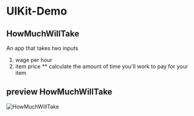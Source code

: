 # UIKit-Demo
 
## HowMuchWillTake
An app that takes two inputs
1. wage per hour
2. item price
** calculate the amount of time you'll work to pay for your item
## preview HowMuchWillTake
![HowMuchWillTake](https://media.giphy.com/media/BuGKs3BWcLd7kIYYTN/giphy.gif)


